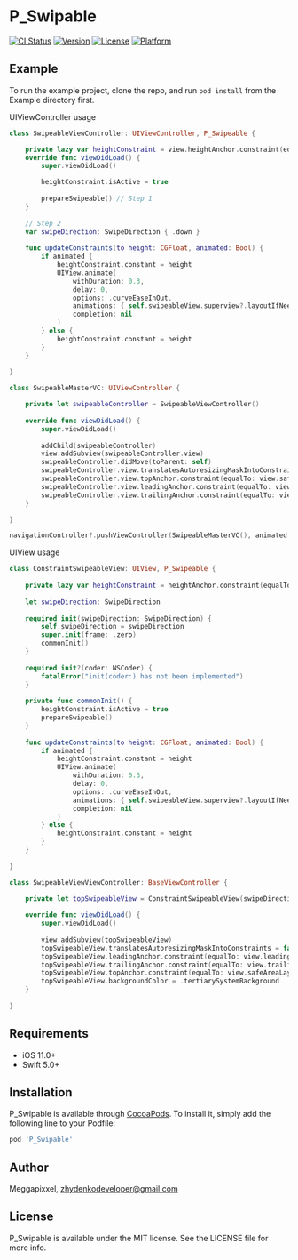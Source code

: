 # P_Swipable

[![CI Status](https://img.shields.io/travis/Meggapixxel/P_Swipable.svg?style=flat)](https://travis-ci.org/Meggapixxel/P_Swipable)
[![Version](https://img.shields.io/cocoapods/v/P_Swipable.svg?style=flat)](https://cocoapods.org/pods/P_Swipable)
[![License](https://img.shields.io/cocoapods/l/P_Swipable.svg?style=flat)](https://cocoapods.org/pods/P_Swipable)
[![Platform](https://img.shields.io/cocoapods/p/P_Swipable.svg?style=flat)](https://cocoapods.org/pods/P_Swipable)

## Example

To run the example project, clone the repo, and run `pod install` from the Example directory first.

UIViewController usage
```swift
class SwipeableViewController: UIViewController, P_Swipeable {

    private lazy var heightConstraint = view.heightAnchor.constraint(equalToConstant: minSwipeableViewHeight)
    override func viewDidLoad() {
        super.viewDidLoad()

        heightConstraint.isActive = true
        
        prepareSwipeable() // Step 1
    }
    
    // Step 2
    var swipeDirection: SwipeDirection { .down }
    
    func updateConstraints(to height: CGFloat, animated: Bool) {
        if animated {
            heightConstraint.constant = height
            UIView.animate(
                withDuration: 0.3,
                delay: 0,
                options: .curveEaseInOut,
                animations: { self.swipeableView.superview?.layoutIfNeeded() },
                completion: nil
            )
        } else {
            heightConstraint.constant = height
        }
    }
    
}

class SwipeableMasterVC: UIViewController {

    private let swipeableController = SwipeableViewController()
    
    override func viewDidLoad() {
        super.viewDidLoad()
        
        addChild(swipeableController)
        view.addSubview(swipeableController.view)
        swipeableController.didMove(toParent: self)
        swipeableController.view.translatesAutoresizingMaskIntoConstraints = false
        swipeableController.view.topAnchor.constraint(equalTo: view.safeAreaLayoutGuide.topAnchor).isActive = true
        swipeableController.view.leadingAnchor.constraint(equalTo: view.leadingAnchor).isActive = true
        swipeableController.view.trailingAnchor.constraint(equalTo: view.trailingAnchor).isActive = true
    }

}

navigationController?.pushViewController(SwipeableMasterVC(), animated: true)
```

UIView  usage
```swift
class ConstraintSwipeableView: UIView, P_Swipeable {
    
    private lazy var heightConstraint = heightAnchor.constraint(equalToConstant: minSwipeableViewHeight)
    
    let swipeDirection: SwipeDirection
    
    required init(swipeDirection: SwipeDirection) {
        self.swipeDirection = swipeDirection
        super.init(frame: .zero)
        commonInit()
    }
    
    required init?(coder: NSCoder) {
        fatalError("init(coder:) has not been implemented")
    }
    
    private func commonInit() {
        heightConstraint.isActive = true
        prepareSwipeable()
    }
    
    func updateConstraints(to height: CGFloat, animated: Bool) {
        if animated {
            heightConstraint.constant = height
            UIView.animate(
                withDuration: 0.3,
                delay: 0,
                options: .curveEaseInOut,
                animations: { self.swipeableView.superview?.layoutIfNeeded() },
                completion: nil
            )
        } else {
            heightConstraint.constant = height
        }
    }
    
}

class SwipeableViewViewController: BaseViewController {

    private let topSwipeableView = ConstraintSwipeableView(swipeDirection: .down)
    
    override func viewDidLoad() {
        super.viewDidLoad()
        
        view.addSubview(topSwipeableView)
        topSwipeableView.translatesAutoresizingMaskIntoConstraints = false
        topSwipeableView.leadingAnchor.constraint(equalTo: view.leadingAnchor).isActive = true
        topSwipeableView.trailingAnchor.constraint(equalTo: view.trailingAnchor).isActive = true
        topSwipeableView.topAnchor.constraint(equalTo: view.safeAreaLayoutGuide.topAnchor).isActive = true
        topSwipeableView.backgroundColor = .tertiarySystemBackground
    }
    
}
```

## Requirements

- iOS 11.0+
- Swift 5.0+

## Installation

P_Swipable is available through [CocoaPods](https://cocoapods.org). To install
it, simply add the following line to your Podfile:

```ruby
pod 'P_Swipable'
```

## Author

Meggapixxel, zhydenkodeveloper@gmail.com

## License

P_Swipable is available under the MIT license. See the LICENSE file for more info.
